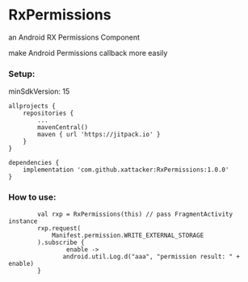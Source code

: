 # RxPermissions
an Android RX Permissions Component

make Android Permissions callback more easily


### Setup:

minSdkVersion: 15

``` 
allprojects {
    repositories {
        ...
        mavenCentral()
        maven { url 'https://jitpack.io' }
    }
}

dependencies {
    implementation 'com.github.xattacker:RxPermissions:1.0.0'
}
``` 

### How to use:
``` 
        val rxp = RxPermissions(this) // pass FragmentActivity instance
        rxp.request(
            Manifest.permission.WRITE_EXTERNAL_STORAGE
        ).subscribe {
                enable ->
               android.util.Log.d("aaa", "permission result: " + enable)
        }
``` 
